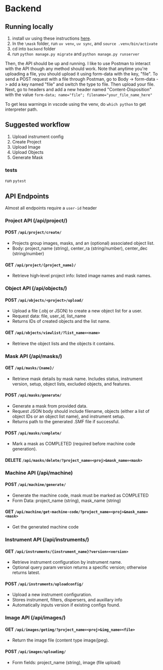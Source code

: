# Backend

## Running locally
1. install uv using these instructions [here](https://docs.astral.sh/uv/).
2. In the `\mask` folder, run `uv venv`, `uv sync`, and `source .venv/bin/activate`
3. cd into `backend` folder
4. run `python manage.py migrate` and `python manage.py runserver`

Then, the API should be up and running. I like to use Postman to interact with the API though any method should work. Note that anytime you're uploading a file, you should upload it using form-data with the key, "file".
To send a POST request with a file through Postman, go to Body -> form-data -> add a key named "file" and switch the type to file.
Then upload your file. Next, go to headers and add a new header named "Content-Disposition" with the value `form-data; name="file"; filename="your_file_name_here"`

To get less warnings in vscode using the venv, do `which python` to get interpreter path.
## Suggested workflow
1. Upload instrument config
2. Create Project
3. Upload Image
4. Upload Objects
5. Generate Mask

### tests
run `pytest`

## API Endpoints
Almost all endpoints require a `user-id` header
### Project API (/api/project/)
#### POST `/api/project/create/`
- Projects group images, masks, and an (optional) associated object list. 
- Body: project_name (string), center_ra (string/number), center_dec (string/number)
#### GET `/api/project/{project_name}/`
- Retrieve high‑level project info: listed image names and mask names.

### Object API (/api/objects/)
#### POST `/api/objects/<project>/upload/`
- Upload a file (.obj or JSON) to create a new object list for a user.
- Request data: file, user_id, list_name
- Returns IDs of created objects and the list name.

#### GET `/api/objects/viewlist/?list_name=<name>`
- Retrieve the object lists and the objects it contains.

### Mask API (/api/masks/)
#### GET `/api/masks/{name}/`
- Retrieve mask details by mask name. Includes status, instrument version, setup, object lists, excluded objects, and features.

#### POST `/api/masks/generate/`
- Generate a mask from provided data.
- Request JSON body should include filename, objects (either a list of object IDs or an object list name), and instrument setup.
- Returns path to the generated .SMF file if successful.

#### POST `/api/masks/complete/`
- Mark a mask as COMPLETED (required before machine code generation).

#### DELETE `/api/masks/delete/?project_name=<proj>&mask_name=<mask>`

### Machine API (/api/machine)
#### POST `/api/machine/generate/`
- Generate the machine code, mask must be marked as COMPLETED
- Form Data: project_name (string), mask_name (string)
#### GET `/api/machine/get-machine-code/?project_name=<proj>&mask_name=<mask>`
- Get the generated machine code


### Instrument API (/api/instruments/)
#### GET `/api/instruments/{instrument_name}?version=<version>`
- Retrieve instrument configuration by instrument name.
- Optional query param version returns a specific version; otherwise returns latest.

#### POST `/api/instruments/uploadconfig/`
- Upload a new instrument configuration.
- Stores instrument, filters, dispersers, and auxillary info
- Automatically inputs version if existing configs found.

### Image API (/api/images/)
#### GET `/api/images/getimg/?project_name=<proj>&img_name=<file>`
- Return the image file (content type image/jpeg).
#### POST `/api/images/uploadimg/`
- Form fields: project_name (string), image (file upload)






